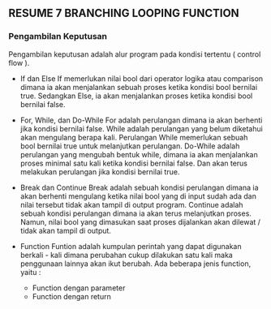 ## RESUME 7 BRANCHING LOOPING FUNCTION
### Pengambilan Keputusan
Pengambilan keputusan adalah alur program pada kondisi tertentu ( control flow ).

- If dan Else 
  If memerlukan nilai bool dari operator logika atau comparison dimana ia akan menjalankan sebuah proses ketika kondisi bool bernilai true. Sedangkan Else, ia akan menjalankan proses ketika kondisi bool bernilai false.
- For, While, dan Do-While
  For adalah perulangan dimana ia akan berhenti jika kondisi bernilai false. While adalah perulangan yang belum diketahui akan mengulang berapa kali. Perulangan While memerlukan sebuah bool bernilai true untuk melanjutkan perulangan. Do-While adalah perulangan yang mengubah bentuk while, dimana ia akan menjalankan proses minimal satu kali ketika kondisi bernilai false. Dan akan terus melakukan perulangan jika kondisi bernilai true.
- Break dan Continue
  Break adalah sebuah kondisi perulangan dimana ia akan berhenti mengulang ketika nilai bool yang di input sudah ada dan nilai tersebut tidak akan tampil di output program.
  Continue  adalah sebuah kondisi perulangan dimana ia akan terus melanjutkan proses. Namun, nilai bool yang dimasukan saat proses dijalankan akan dilewat / tidak akan tampil di output.
- Function
  Funtion adalah kumpulan perintah yang dapat digunakan berkali - kali dimana perubahan cukup dilakukan satu kali maka penggunaan lainnya akan ikut berubah. Ada beberapa jenis function, yaitu :
  
  - Function dengan parameter
  - Function dengan return